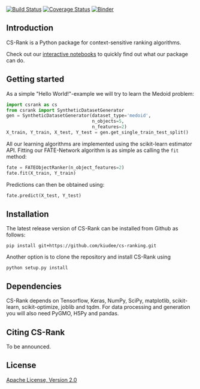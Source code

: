 [![Build Status](https://travis-ci.org/kiudee/cs-ranking.svg?branch=master)](https://travis-ci.org/kiudee/cs-ranking)
[![Coverage Status](https://coveralls.io/repos/github/kiudee/cs-ranking/badge.svg)](https://coveralls.io/github/kiudee/cs-ranking)
[![Binder](https://mybinder.org/badge.svg)](https://mybinder.org/v2/gh/kiudee/cs-ranking/master?filepath=notebooks)

Introduction
-------------
CS-Rank is a Python package for context-sensitive ranking algorithms.

Check out our [interactive notebooks](https://mybinder.org/v2/gh/kiudee/cs-ranking/master?filepath=notebooks) to quickly find out what our package can do.


Getting started
---------------
As a simple "Hello World!"-example we will try to learn the Medoid problem:
```python
import csrank as cs
from csrank import SyntheticDatasetGenerator
gen = SyntheticDatasetGenerator(dataset_type='medoid',
                                n_objects=5,
                                n_features=2)
X_train, Y_train, X_test, Y_test = gen.get_single_train_test_split()
```
All our learning algorithms are implemented using the scikit-learn estimator API.
Fitting our FATE-Network algorithm is as simple as calling the `fit` method:
```python
fate = FATEObjectRanker(n_object_features=2)
fate.fit(X_train, Y_train)
```
Predictions can then be obtained using:
```python
fate.predict(X_test, Y_test)
```

Installation
------------
The latest release version of CS-Rank can be installed from Github as follows:
```
pip install git+https://github.com/kiudee/cs-ranking.git
```
Another option is to clone the repository and install CS-Rank using 
```
python setup.py install
```

Dependencies
------------
CS-Rank depends on Tensorflow, Keras, NumPy, SciPy, matplotlib, scikit-learn, scikit-optimize, joblib and tqdm.
For data processing and generation you will also need PyGMO, H5Py and pandas.


Citing CS-Rank
----------------
To be announced.

License
--------
[Apache License, Version 2.0](https://github.com/kiudee/cs-ranking/blob/master/LICENSE)

